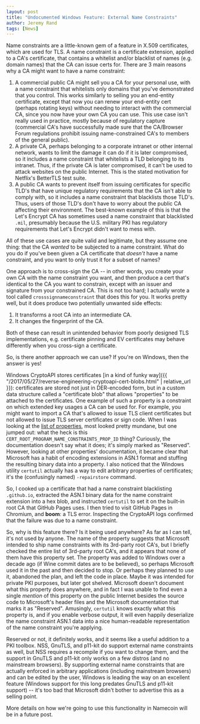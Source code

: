 ```yaml
---
layout: post
title: "Undocumented Windows Feature: External Name Constraints"
author: Jeremy Rand
tags: [News]
---
```


Name constraints are a little-known gem of a feature in X.509 certificates, which are used for TLS.  A name constraint is a certificate extension, applied to a CA's certificate, that contains a whitelist and/or blacklist of names (e.g. domain names) that the CA can issue certs for.  There are 3 main reasons why a CA might want to have a name constraint:

1. A commercial public CA might sell you a CA for your personal use, with a name constraint that whitelists only domains that you've demonstrated that you control.  This works similarly to selling you an end-entity certificate, except that now you can renew your end-entity cert (perhaps rotating keys) without needing to interact with the commercial CA, since you now have your own CA you can use.  This use case isn't really used in practice, mostly because of regulatory capture (commercial CA's have successfully made sure that the CA/Browser Forum regulations prohibit issuing name-constrained CA's to members of the general public).
2. A private CA, perhaps belonging to a corporate intranet or other internal network, wants to limit the damage it can do if it is later compromised, so it includes a name constraint that whitelists a TLD belonging to its intranet.  Thus, if the private CA is later compromised, it can't be used to attack websites on the public Internet.  This is the stated motivation for Netflix's BetterTLS test suite.
3. A public CA wants to prevent itself from issuing certificates for specific TLD's that have unique regulatory requirements that the CA isn't able to comply with, so it includes a name constraint that blacklists those TLD's.  Thus, users of those TLD's don't have to worry about the public CA affecting their environment.  The best-known example of this is that the Let's Encrypt CA has sometimes used a name constraint that blacklisted `.mil`, presumably because the U.S. military PKI has regulatory requirements that Let's Encrypt didn't want to mess with.

All of these use cases are quite valid and legitimate, but they assume one thing: that the CA *wanted* to be subjected to a name constraint.  What do you do if you've been given a CA certificate that *doesn't* have a name constraint, and you want to only trust it for a subset of names?

One approach is to cross-sign the CA -- in other words, you create your own CA with the name constraint you want, and then produce a cert that's identical to the CA you want to constrain, except with an issuer and signature from your constrained CA.  This is not too hard; I actually wrote a tool called `crosssignnameconstraint` that does this for you.  It works pretty well, but it does produce two potentially unwanted side effects:

1. It transforms a root CA into an intermediate CA.
2. It changes the fingerprint of the CA.

Both of these can result in unintended behavior from poorly designed TLS implementations, e.g. certificate pinning and EV certificates may behave differently when you cross-sign a certificate.

So, is there another approach we can use?  If you're on Windows, then the answer is yes!

Windows CryptoAPI stores certificates [in a kind of funky way]({{ "/2017/05/27/reverse-engineering-cryptoapi-cert-blobs.html" | relative_url }}): certificates are stored not just in DER-encoded form, but in a custom data structure called a "certificate blob" that allows "properties" to be attached to the certificates.  One example of such a property is a constraint on which extended key usages a CA can be used for.  For example, you might want to import a CA that's allowed to issue TLS client certificates but not allowed to issue TLS server certificates or sign code.  When I was looking at the [list of properties](https://docs.microsoft.com/en-us/windows/win32/api/wincrypt/nf-wincrypt-certgetcertificatecontextproperty#parameters), most looked pretty mundane, but one jumped out: what the heck is this `CERT_ROOT_PROGRAM_NAME_CONSTRAINTS_PROP_ID` thing?  Curiously, the documentation doesn't say what it does; it's simply marked as "Reserved".  However, looking at other properties' documentation, it became clear that Microsoft has a habit of encoding extensions in ASN.1 format and stuffing the resulting binary data into a property.  I also noticed that the Windows utility `certutil` actually has a way to edit arbitrary properties of certificates; it's the (confusingly named) `-repairstore` command.

So, I cooked up a certificate that had a name constraint blacklisting `.github.io`, extracted the ASN.1 binary data for the name constraint extension into a hex blob, and instructed `certutil` to set it on the built-in root CA that GitHub Pages uses.  I then tried to visit GitHub Pages in Chromium, and **boom**: a TLS error.  Inspecting the CryptoAPI logs confirmed that the failure was due to a name constraint.

So, why is this feature there?  Is it being used anywhere?  As far as I can tell, it's not used by anyone.  The name of the property suggests that Microsoft intended to ship name constraints with its 3rd-party root CA's, but I briefly checked the entire list of 3rd-party root CA's, and it appears that none of them have this property set.  The property was added to Windows over a decade ago (if Wine commit dates are to be believed), so perhaps Microsoft used it in the past and then decided to stop.  Or perhaps they planned to use it, abandoned the plan, and left the code in place.  Maybe it was intended for private PKI purposes, but later got shelved.  Microsoft doesn't document what this property does anywhere, and in fact I was unable to find even a single *mention* of this property on the public Internet besides the source code to Microsoft's header files and the Microsoft documentation that marks it as "Reserved".  Amusingly, `certutil` knows exactly what this property is, and if you enable verbose output, it will even happily deserialize the name constraint ASN.1 data into a nice human-readable representation of the name constraint you're applying.

Reserved or not, it definitely works, and it seems like a useful addition to a PKI toolbox.  NSS, GnuTLS, and p11-kit do support external name constraints as well, but NSS requires a recompile if you want to change them, and the support in GnuTLS and p11-kit only works on a few distros (and no mainstream browsers).  By supporting external name constraints that are actually enforced in arbitrary applications (including mainstream browsers) and can be edited by the user, Windows is leading the way on an excellent feature (Windows support for this long predates GnuTLS and p11-kit support) -- it's too bad that Microsoft didn't bother to advertise this as a selling point.

More details on how we're going to use this functionality in Namecoin will be in a future post.
